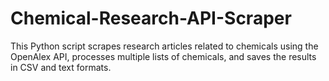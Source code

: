 # Chemical-Research-API-Scraper
This Python script scrapes research articles related to chemicals using the OpenAlex API, processes multiple lists of chemicals, and saves the results in CSV and text formats.
